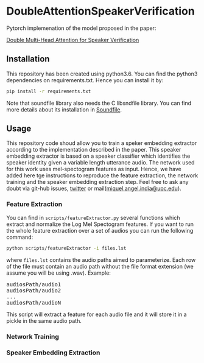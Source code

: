 # DoubleAttentionSpeakerVerification

Pytorch implemenation of the model proposed in the paper:

[Double Multi-Head Attention for Speaker Verification](https://arxiv.org/abs/2007.13199)

## Installation

This repository has been created using python3.6. You can find the python3
dependencies on requirements.txt. Hence you can install it by:

```bash
pip install -r requirements.txt
```

Note that soundfile library also needs the C libsndfile library. You can find
more details about its installation in [Soundfile](https://pysoundfile.readthedocs.io/en/latest/).

## Usage

This repository code shoud allow you to train a speker embedding extractor according to the implementation described in the paper. This speaker embedding extractor is based on a speaker classifier which identifies the speaker identity given a variable length utterance audio. The network used for this work uses mel-spectogram features as input. Hence, we have added here tge instructions to reproduce the feature extraction, the network training and the speaker embedding extraction step. Feel free to ask any doubt via git-hub issues, [twitter](https://twitter.com/mikiindia) or mail(miquel.angel.india@upc.edu).

### Feature Extraction

You can find in `scripts/featureExtractor.py` several functions which extract and normalize the Log Mel Spectogram features. If you want to run the whole feature extraction over a set of audios you can run the following command:

```bash
python scripts/featureExtractor -i files.lst
```

where `files.lst` contains the audio paths aimed to parameterize. Each row of the file must contain an audio path without the file format extension (we assume you will be using .wav). Example:

<pre>
audiosPath/audio1
audiosPath/audio2
...
audiosPath/audioN</pre>

This script will extract a feature for each audio file and it will store it in a pickle in the same audio path.

### Network Training

### Speaker Embedding Extraction

